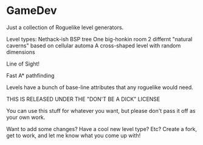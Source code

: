 GameDev
=======

Just a collection of Roguelike level generators.

Level types:
  Nethack-ish
  BSP tree
  One big-honkin room
  2 differnt "natural caverns" based on cellular automa
  A cross-shaped level with random dimensions

Line of Sight!

Fast A* pathfinding

Levels have a bunch of base-line attributes that any roguelike would need.

THIS IS RELEASED UNDER THE "DON'T BE A DICK" LICENSE

You can use this stuff for whatever you want, but please don't
pass it off as your own work.

Want to add some changes? Have a cool new level type? Etc?
Create a fork, get to work, and let me know what you come up with!
